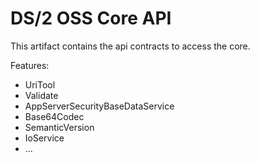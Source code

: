 # DS/2 OSS Core API

This artifact contains the api contracts to access the core.

Features:

* UriTool
* Validate
* AppServerSecurityBaseDataService
* Base64Codec
* SemanticVersion
* IoService
* ...


